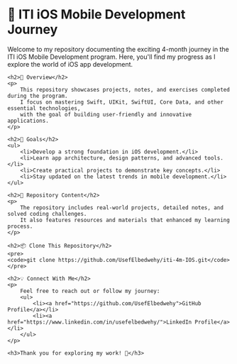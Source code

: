 <html>
<body>
    <h1>📱 ITI iOS Mobile Development Journey</h1>
    <p>
        Welcome to my repository documenting the exciting 4-month journey in the ITI iOS Mobile Development program. 
        Here, you'll find my progress as I explore the world of iOS app development.
    </p>

    <h2>🚀 Overview</h2>
    <p>
        This repository showcases projects, notes, and exercises completed during the program. 
        I focus on mastering Swift, UIKit, SwiftUI, Core Data, and other essential technologies, 
        with the goal of building user-friendly and innovative applications.
    </p>

    <h2>🎯 Goals</h2>
    <ul>
        <li>Develop a strong foundation in iOS development.</li>
        <li>Learn app architecture, design patterns, and advanced tools.</li>
        <li>Create practical projects to demonstrate key concepts.</li>
        <li>Stay updated on the latest trends in mobile development.</li>
    </ul>

    <h2>📂 Repository Content</h2>
    <p>
        The repository includes real-world projects, detailed notes, and solved coding challenges. 
        It also features resources and materials that enhanced my learning process.
    </p>

    <h2>📦 Clone This Repository</h2>
    <pre>
    <code>git clone https://github.com/UsefElbedwehy/iti-4m-IOS.git</code>
    </pre>

    <h2>💡 Connect With Me</h2>
    <p>
        Feel free to reach out or follow my journey:
        <ul>
            <li><a href="https://github.com/UsefElbedwehy">GitHub Profile</a></li>
            <li><a href="https://www.linkedin.com/in/usefelbedwehy/">LinkedIn Profile</a></li>
        </ul>
    </p>

    <h3>Thank you for exploring my work! 🌟</h3>
</body>
</html>
